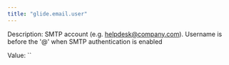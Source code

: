 ```yaml
---
title: "glide.email.user"
---
```


Description: SMTP account (e.g. helpdesk@company.com). Username is before the '@'  when SMTP authentication is enabled

Value: ``